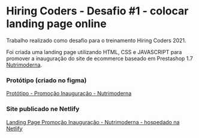 # Hiring Coders - Desafio #1 - colocar landing page online

Trabalho realizado como desafio para o treinamento Hiring Coders 2021.

Foi criada uma landing page utilizando HTML, CSS e JAVASCRIPT para promover a inauguração do site de ecommerce baseado em Prestashop 1.7 [Nutrimoderna](https://nutrimoderna.com.br).

### Protótipo (criado no figma)
[Protótipo - Promoção Inauguração - Nutrimoderna](https://www.figma.com/file/hllsBctepVTBR0eWccmFhC/Nutrimoderna-promo-inauguracao?node-id=0%3A1)

### Site publicado ne Netlify
[Landing Page Promoção Inauguração - Nutrimoderna - hospedado na Netlify](https://60f39fa8d73ef7d1d6d83cd3--condescending-lovelace-e98c6e.netlify.app/)
